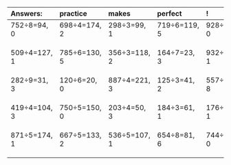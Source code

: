 | Answers: | practice | makes | perfect | ! |
| :--- | :--- | :--- | :--- | :--- |
| 752÷8=94, 0 | 698÷4=174, 2 | 298÷3=99, 1 | 719÷6=119, 5 | 928÷8=116, 0 | 
|   |   |   |   |   | 
|   |   |   |   |   | 
|   |   |   |   |   | 
| 509÷4=127, 1 | 785÷6=130, 5 | 356÷3=118, 2 | 164÷7=23, 3 | 932÷7=133, 1 | 
|   |   |   |   |   | 
|   |   |   |   |   | 
|   |   |   |   |   | 
| 282÷9=31, 3 | 120÷6=20, 0 | 887÷4=221, 3 | 125÷3=41, 2 | 557÷9=61, 8 | 
|   |   |   |   |   | 
|   |   |   |   |   | 
|   |   |   |   |   | 
| 419÷4=104, 3 | 750÷5=150, 0 | 203÷4=50, 3 | 184÷3=61, 1 | 176÷7=25, 1 | 
|   |   |   |   |   | 
|   |   |   |   |   | 
|   |   |   |   |   | 
| 871÷5=174, 1 | 667÷5=133, 2 | 536÷5=107, 1 | 654÷8=81, 6 | 744÷6=124, 0 | 
|   |   |   |   |   | 
|   |   |   |   |   | 
|   |   |   |   |   | 
